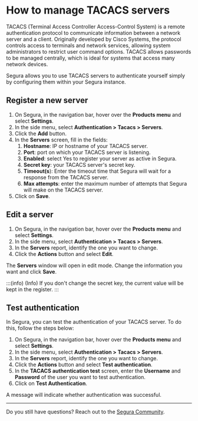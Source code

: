# How to manage TACACS servers

TACACS (Terminal Access Controller Access-Control System) is a remote authentication protocol to communicate information between a network server and a client. Originally developed by Cisco Systems, the protocol controls access to terminals and network services, allowing system administrators to restrict user command options. TACACS allows passwords to be managed centrally, which is ideal for systems that access many network devices.

Segura allows you to use TACACS servers to authenticate yourself simply by configuring them within your Segura instance.

## Register a new server

1. On Segura, in the navigation bar, hover over the **Products menu** and select **Settings**.  
2. In the side menu, select **Authentication > Tacacs > Servers**.  
3. Click the **Add** button.
4. In the **Servers** screen, fill in the fields:
   1. **Hostname**: IP or hostname of your TACACS server.
   2. **Port**: port on which your TACACS server is listening.
   3. **Enabled**: select Yes to register your server as active in Segura.
   4. **Secret key**: your TACACS server's secret key.
   5. **Timeout(s**): Enter the timeout time that Segura will wait for a response from the TACACS server.
   6. **Max attempts**: enter the maximum number of attempts that Segura will make on the TACACS server.
6. Click on **Save**.

## Edit a server

1. On Segura, in the navigation bar, hover over the **Products menu** and select **Settings**.  
2. In the side menu, select **Authentication > Tacacs > Servers**.  
3. In the **Servers** report, identify the one you want to change.
4. Click the **Actions** button and select **Edit**.

The **Servers** window will open in edit mode. Change the information you want and click **Save**.

:::(info) (Info)
If you don't change the secret key, the current value will be kept in the register.
:::

## Test authentication

In Segura, you can test the authentication of your TACACS server. To do this, follow the steps below:

1. On Segura, in the navigation bar, hover over the **Products menu** and select **Settings**.  
2. In the side menu, select **Authentication > Tacacs > Servers**.  
3. In the **Servers** report, identify the one you want to change.
4. Click the **Actions** button and select **Test authentication**.
5. In the **TACACS authentication test** screen, enter the **Username** and **Password** of the user you want to test authentication.
6. Click on **Test Authentication**.

A message will indicate whether authentication was successful.

---

Do you still have questions? Reach out to the [Segura Community](https://community.Segura.io/).